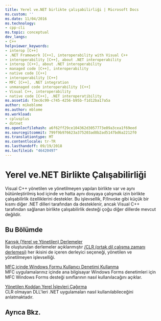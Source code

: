 ```yaml
---
title: Yerel ve.NET birlikte çalışabilirliği | Microsoft Docs
ms.custom: ''
ms.date: 11/04/2016
ms.technology:
- cpp-cli
ms.topic: conceptual
dev_langs:
- C++
helpviewer_keywords:
- interop [C++]
- .NET Framework [C++], interoperability with Visual C++
- interoperability [C++], about .NET interoperability
- interop [C++], about .NET interoperability
- managed code [C++], interoperability
- native code [C++]
- interoperability [C++]
- MFC [C++], .NET integration
- unmanaged code interoperability [C++]
- Visual C++, interoperability
- native code [C++], .NET interoperatibility
ms.assetid: f3ec6c99-c745-4256-b95b-f1d12ba17a5a
author: mikeblome
ms.author: mblome
ms.workload:
- cplusplus
- dotnet
ms.openlocfilehash: a6f62ff29ce104362d3057773e09a3cea1f69eed
ms.sourcegitcommit: 799f9b976623a375203ad8b2ad5147bd6a2212f0
ms.translationtype: MT
ms.contentlocale: tr-TR
ms.lasthandoff: 09/19/2018
ms.locfileid: "46420497"
---
```

# <a name="native-and-net-interoperability"></a>Yerel ve.NET Birlikte Çalışabilirliği

Visual C++ yönetilen ve yönetilmeyen yapıları birlikte var ve aynı bütünleştirilmiş kod içinde ve hatta aynı dosyaya çalışmak izin birlikte çalışabilirlik özelliklerini destekler. Bu işlevsellik, P/Invoke gibi küçük bir kısmı diğer .NET dilleri tarafından da desteklenir, ancak Visual C++ tarafından sağlanan birlikte çalışabilirlik desteği çoğu diğer dillerde mevcut değildir.

## <a name="in-this-section"></a>Bu Bölümde

[Karışık (Yerel ve Yönetilen) Derlemeler](../dotnet/mixed-native-and-managed-assemblies.md)<br/>
İle oluşturulan derlemeler açıklanmıştır [/CLR (ortak dil çalışma zamanı derlemesi)](../build/reference/clr-common-language-runtime-compilation.md) her ikisini de içeren derleyici seçeneği, yönetilen ve yönetilmeyen işlevselliği.

[MFC içinde Windows Formu Kullanıcı Denetimi Kullanma](../dotnet/using-a-windows-form-user-control-in-mfc.md)<br/>
MFC uygulamalarınız içinde ana bilgisayar Windows Forms denetimleri için MFC Windows Forms desteği sınıflarının nasıl kullanılacağını açıklar.

[Yönetilen Koddan Yerel İşlevleri Çağırma](../dotnet/calling-native-functions-from-managed-code.md)<br/>
CLR olmayan DLL'leri .NET uygulamaları nasıl kullanılabileceğini anlatmaktadır.

## <a name="see-also"></a>Ayrıca Bkz.

